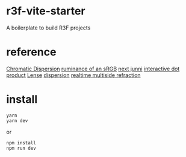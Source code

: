 # r3f-vite-starter

A boilerplate to build R3F projects

# reference

[Chromatic Dispersion](https://blog.maximeheckel.com/posts/refraction-dispersion-and-other-shader-light-effects/)
[ruminance of an sRGB](https://ninedegreesbelow.com/photography/srgb-luminance.html)
[next junni](https://github.com/junni-inc/next.junni.co.jp)
[interactive dot product](https://maththebeautiful.com/dot-product/)
[Lense](https://taylorpetrick.com/portfolio/webgl/lense)
[dispersion](https://drive.google.com/file/d/1oDLiOOQMdL3RxH-znKhETN5ioHCGa354/view)
[realtime multiside refraction](https://tympanus.net/codrops/2019/10/29/real-time-multiside-refraction-in-three-steps/comment-page-1/)

# install

```
yarn
yarn dev
```

or

```
npm install
npm run dev
```
